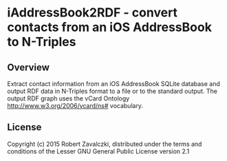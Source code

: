 # iAddressBook2RDF - convert contacts from an iOS AddressBook to N-Triples

## Overview
Extract contact information from an iOS AddressBook SQLite database and output
RDF data in N-Triples format to a file or to the standard output. The output
RDF graph uses the vCard Ontology <http://www.w3.org/2006/vcard/ns#> vocabulary.

## License
Copyright (c) 2015 Robert Zavalczki, distributed under the terms
and conditions of the Lesser GNU General Public License version
2.1
